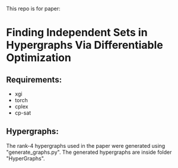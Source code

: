 This repo is for paper: 
# Finding Independent Sets in Hypergraphs Via Differentiable Optimization

## Requirements: 
- xgi
- torch
- cplex 
- cp-sat

## Hypergraphs:
The rank-4 hypergraphs used in the paper were generated using "generate_graphs.py". 
The generated hypergraphs are inside folder "HyperGraphs". 

